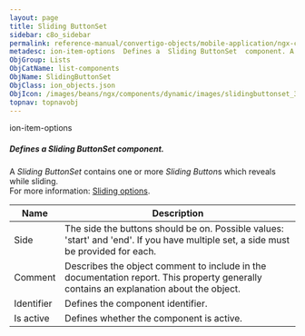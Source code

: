 ```yaml
---
layout: page
title: Sliding ButtonSet
sidebar: c8o_sidebar
permalink: reference-manual/convertigo-objects/mobile-application/ngx-components/list-components/sliding-buttonset/
metadesc: ion-item-options  Defines a  Sliding ButtonSet  component. A  Sliding ButtonSet  contains one or more  Sliding Button s which reveals while sliding.  
ObjGroup: Lists
ObjCatName: list-components
ObjName: SlidingButtonSet
ObjClass: ion_objects.json
ObjIcon: /images/beans/ngx/components/dynamic/images/slidingbuttonset_32x32.png
topnav: topnavobj
---
```

ion-item-options<br/>

##### Defines a <i>Sliding ButtonSet</i> component.<br/>
A <i>Sliding ButtonSet</i> contains one or more <i>Sliding Button</i>s which reveals while sliding.<br/>
 For more information: <a href='https://ionicframework.com/docs/api/item-options'>Sliding options</a>.

Name | Description 
--- | ---
Side | The side the buttons should be on. Possible values: 'start' and 'end'. If you have multiple set, a side must be provided for each.
Comment | Describes the object comment to include in the documentation report.  This property generally contains an explanation about the object. 
Identifier | Defines the component identifier.  
Is active | Defines whether the component is active. 

